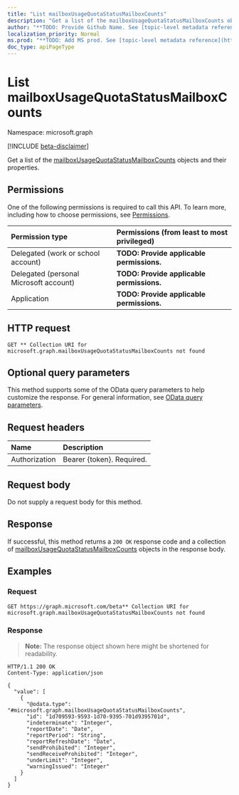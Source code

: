 ```yaml
---
title: "List mailboxUsageQuotaStatusMailboxCounts"
description: "Get a list of the mailboxUsageQuotaStatusMailboxCounts objects and their properties."
author: "**TODO: Provide Github Name. See [topic-level metadata reference](https://msgo.azurewebsites.net/add/document/guidelines/metadata.html#topic-level-metadata)**"
localization_priority: Normal
ms.prod: "**TODO: Add MS prod. See [topic-level metadata reference](https://msgo.azurewebsites.net/add/document/guidelines/metadata.html#topic-level-metadata)**"
doc_type: apiPageType
---
```


# List mailboxUsageQuotaStatusMailboxCounts
Namespace: microsoft.graph

[!INCLUDE [beta-disclaimer](../../includes/beta-disclaimer.md)]

Get a list of the [mailboxUsageQuotaStatusMailboxCounts](../resources/mailboxusagequotastatusmailboxcounts.md) objects and their properties.

## Permissions
One of the following permissions is required to call this API. To learn more, including how to choose permissions, see [Permissions](/graph/permissions-reference).

|Permission type|Permissions (from least to most privileged)|
|:---|:---|
|Delegated (work or school account)|**TODO: Provide applicable permissions.**|
|Delegated (personal Microsoft account)|**TODO: Provide applicable permissions.**|
|Application|**TODO: Provide applicable permissions.**|

## HTTP request

<!-- {
  "blockType": "ignored"
}
-->
``` http
GET ** Collection URI for microsoft.graph.mailboxUsageQuotaStatusMailboxCounts not found
```

## Optional query parameters
This method supports some of the OData query parameters to help customize the response. For general information, see [OData query parameters](/graph/query-parameters).

## Request headers
|Name|Description|
|:---|:---|
|Authorization|Bearer {token}. Required.|

## Request body
Do not supply a request body for this method.

## Response

If successful, this method returns a `200 OK` response code and a collection of [mailboxUsageQuotaStatusMailboxCounts](../resources/mailboxusagequotastatusmailboxcounts.md) objects in the response body.

## Examples

### Request
<!-- {
  "blockType": "request",
  "name": "list_mailboxusagequotastatusmailboxcounts"
}
-->
``` http
GET https://graph.microsoft.com/beta** Collection URI for microsoft.graph.mailboxUsageQuotaStatusMailboxCounts not found
```


### Response
>**Note:** The response object shown here might be shortened for readability.
<!-- {
  "blockType": "response",
  "truncated": true,
  "@odata.type": "Collection(microsoft.graph.mailboxUsageQuotaStatusMailboxCounts)"
}
-->
``` http
HTTP/1.1 200 OK
Content-Type: application/json

{
  "value": [
    {
      "@odata.type": "#microsoft.graph.mailboxUsageQuotaStatusMailboxCounts",
      "id": "1d709593-9593-1d70-9395-701d9395701d",
      "indeterminate": "Integer",
      "reportDate": "Date",
      "reportPeriod": "String",
      "reportRefreshDate": "Date",
      "sendProhibited": "Integer",
      "sendReceiveProhibited": "Integer",
      "underLimit": "Integer",
      "warningIssued": "Integer"
    }
  ]
}
```

